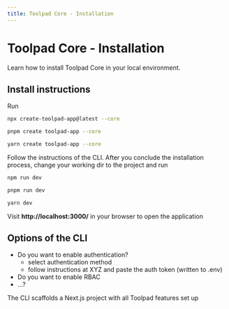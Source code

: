 ```yaml
---
title: Toolpad Core - Installation
---
```


# Toolpad Core - Installation

<p class="description">Learn how to install Toolpad Core in your local environment.</p>

## Install instructions

Run

<codeblock storageKey="package-manager">

```bash npm
npx create-toolpad-app@latest --core
```

```bash pnpm
pnpm create toolpad-app --core
```

```bash yarn
yarn create toolpad-app --core
```

</codeblock>

Follow the instructions of the CLI. After you conclude the installation process, change your working dir to the project and run
<codeblock storageKey="package-manager">

```bash npm
npm run dev
```

```bash pnpm
pnpm run dev
```

```bash yarn
yarn dev
```

</codeblock>

Visit **http://localhost:3000/** in your browser to open the application

## Options of the CLI

- Do you want to enable authentication?
  - select authentication method
  - follow instructions at XYZ and paste the auth token (written to .env)
- Do you want to enable RBAC
- …?

The CLI scaffolds a Next.js project with all Toolpad features set up
